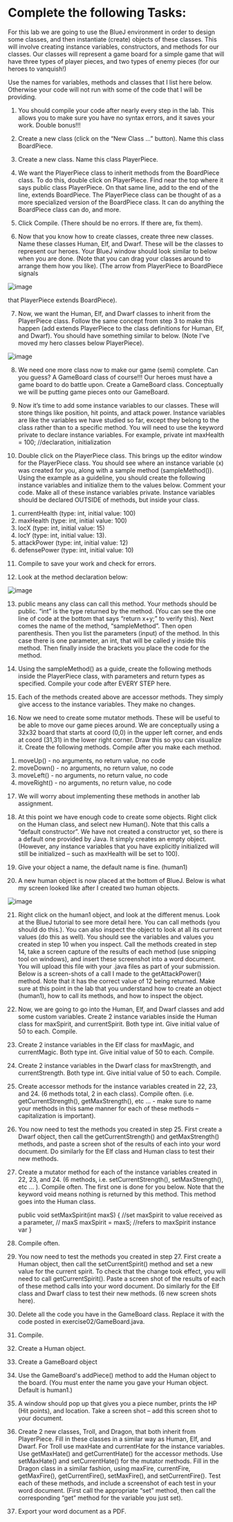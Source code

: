 <h1>Complete the following Tasks:</h1>

For this lab we are going to use the BlueJ environment in order to design some classes, and then instantiate (create) objects of these classes.  This will involve creating instance variables, constructors, and methods for our classes.  Our classes will represent a game board for a simple game that will have three types of player pieces, and two types of enemy pieces (for our heroes to vanquish!)

Use the names for variables, methods and classes that I list here below.  Otherwise your code will not run with some of the code that I will be providing.

1)	You should compile your code after nearly every step in the lab.  This allows you to make sure you have no syntax errors, and it saves your work.  Double bonus!!!

2)	Create a new class (click on the “New Class ...” button).  Name this class BoardPiece.

3)	Create a new class.  Name this class PlayerPiece.

4)	We want the PlayerPiece class to inherit methods from the BoardPiece class.  To do this, double click on PlayerPiece.  Find near the top where it says public class PlayerPiece.  On that same line, add to the end of the line, extends BoardPiece.  The PlayerPiece class can be thought of as a more specialized version of the BoardPiece class.  It can do anything the BoardPiece class can do, and more.

5)	Click Compile.  (There should be no errors.  If there are, fix them).

6)	Now that you know how to create classes, create three new classes.  Name these classes Human, Elf, and Dwarf.  These will be the classes to represent our heroes.  Your BlueJ window should look similar to below when you are done.  (Note that you can drag your classes around to arrange them how you like).  (The arrow from PlayerPiece to BoardPiece signals


![image](https://github.com/user-attachments/assets/24192cf9-178f-44f3-a88f-7aa9ceea2a6f)

that PlayerPiece extends BoardPiece).

7)	Now, we want the Human, Elf, and Dwarf classes to inherit from the PlayerPiece class.  Follow the same concept from step 3 to make this happen (add extends PlayerPiece to the class definitions for Human, Elf, and Dwarf).  You should have something similar to below.  (Note I've moved my hero classes below PlayerPiece).

![image](https://github.com/user-attachments/assets/c04d94ae-68dd-428e-b7f5-8273ee09567f)

8)	We need one more class now to make our game (semi) complete.  Can you guess?  A GameBoard class of course!!! Our heroes must have a game board to do battle upon.  Create a GameBoard class.  Conceptually we will be putting game pieces onto our GameBoard.

9)	Now it’s time to add some instance variables to our classes.  These will store things like position, hit points, and attack power.  Instance variables are like the variables we have studied so far, except they belong to the class rather than to a specific method.  You will need to use the keyword private to declare instance variables.  For example, 				private int maxHealth = 100; //declaration, initialization

10)	Double click on the PlayerPiece class.  This brings up the editor window for the PlayerPiece class.  You should see where an instance variable (x) was created for you, along with a sample method (sampleMethod()).  Using the example as a guideline, you should create the following instance variables and initialize them to the values below.  Comment your code.  Make all of these instance variables private.  Instance variables should be declared OUTSIDE of methods, but inside your class.
  
  1.	currentHealth  (type: int, initial value: 100)
  2.	maxHealth (type: int, initial value: 100)
  3.	locX (type: int, initial value: 15)
  4.	locY (type: int, initial value: 13).
  5.	attackPower (type: int, initial value: 12)
  6.	defensePower (type: int, initial value: 10)

11)	 Compile to save your work and check for errors.

12)	Look at the method declaration below:

![image](https://github.com/user-attachments/assets/31ea29ae-f4e8-4048-8147-7d8614c307e0)

13)	 public means any class can call this method.  Your methods should be public.  “int” is the type returned by the method.  (You can see the one line of code at the bottom that says “return x+y;” to verify this).  Next comes the name of the method, “sampleMethod”.  Then open parenthesis.  Then you list the parameters (input) of the method.  In this case there is one parameter, an int, that will be called y inside this method.  Then finally inside the brackets you place the code for the method.  

14)	Using the sampleMethod() as a guide, create the following methods inside the PlayerPiece class, with parameters and return types as specified.  Compile your code after EVERY STEP here.

15)	Each of the methods created above are accessor methods.  They simply give access to the instance variables.  They make no changes.

16)	Now we need to create some mutator methods.  These will be useful to be able to move our game pieces around.  We are conceptually using a 32x32 board that starts at coord (0,0) in the upper left corner, and ends at coord (31,31) in the lower right corner.  Draw this so you can visualize it.  Create the following methods.  Compile after you make each method.

1.	moveUp() - no arguments, no return value, no code
2.	moveDown() - no arguments, no return value, no code
3.	moveLeft() - no arguments, no return value, no code
4.	moveRight() - no arguments, no return value, no code

17)	We will worry about implementing these methods in another lab assignment.

18)	At this point we have enough code to create some objects.  Right click on the Human class, and select new Human().  Note that this calls a “default constructor”.  We have not created a constructor yet, so there is a default one provided by Java.  It simply creates an empty object. (However, any instance variables that you have explicitly initialized will still be initialized – such as maxHealth will be set to 100).

19)	Give your object a name, the default name is fine.  (human1)

20)	A new human object is now placed at the bottom of BlueJ.  Below is what my screen looked like after I created two human objects.

![image](https://github.com/user-attachments/assets/de0c40fa-ebac-4a82-b5fe-16b047d1c3ed)

21)	Right click on the human1 object, and look at the different menus.  Look at the BlueJ tutorial to see more detail here.  You can call methods (you should do this.).  You can also inspect the object to look at all its current values (do this as well).  You should see the variables and values you created in step 10 when you inspect.   Call the methods created in step 14, take a screen capture of the results of each method (use snipping tool on windows), and insert these screenshot into a word document.  You will upload this file with your .java files as part of your submission.  Below is a screen-shots of a call I made to the getAttackPower() method.  Note that it has the correct value of 12 being returned.  Make sure at this point in the lab that you understand how to create an object (human1), how to call its methods, and how to inspect the object.


22)	Now, we are going to go into the Human, Elf, and Dwarf classes and add some custom variables.  Create 2 instance variables inside the Human class for maxSpirit, and currentSpirit.  Both type int.  Give initial value of 50 to each.  Compile.

23)	Create 2 instance variables in the Elf class for maxMagic, and currentMagic.  Both type int.  Give initial value of 50 to each.  Compile.

24)	Create 2 instance variables in the Dwarf class for maxStrength, and currentStrength.  Both  type int.  Give initial value of 50 to each.  Compile.

25)	Create accessor methods for the instance variables created in 22, 23, and 24.  (6 methods total, 2 in each class).  Compile often.  (i.e. getCurrentStrength(), getMaxStrength(), etc … - make sure to name your methods in this same manner for each of these methods – capitalization is important).

26)	You now need to test the methods you created in step 25.  First create a Dwarf object, then call the getCurrentStrength() and getMaxStrength() methods, and paste a screen shot of the results of each into your word document.  Do similarly for the Elf class and Human class to test their new methods.

27)	Create a mutator method for each of the instance variables created in 22, 23, and 24.  (6 methods, i.e. setCurrentStrength(), setMaxStrength(), etc … ).  Compile often.  The first one is done for you below.  Note that the keyword void means nothing is returned by this method.  This method goes into the Human class.


	public void setMaxSpirit(int maxS)
    	{
        		//set maxSpirit to value received as a parameter,
        		// maxS
        		maxSpirit = maxS; //refers to maxSpirit instance var
    	}

28)	Compile often.

29)	You now need to test the methods you created in step 27.  First create a Human object, then call the setCurrentSpirit() method and set a new value for the current spirit.  To check that the change took effect, you will need to call getCurrentSpirit(). Paste a screen shot of the results of each of these method calls into your word document.  Do similarly for the Elf class and Dwarf class to test their new methods.  (6 new screen shots here).

30)	Delete all the code you have in the GameBoard class.  Replace it with the code posted in exercise02/GameBoard.java.

30)	Compile.
31)	Create a Human object.
32)	Create a GameBoard object
33)	Use the GameBoard's addPiece() method to add the Human object to the board.  (You must enter the name you gave your Human object.  Default is human1.)
34)	 A window should pop up that gives you a piece number, prints the HP (Hit points), and location.  Take a screen shot – add this screen shot to your document.
35)	Create 2 new classes, Troll, and Dragon, that both inherit from PlayerPiece.  Fill in these classes in a similar way as Human, Elf, and Dwarf.  For Troll use maxHate and currentHate for the instance variables.  Use getMaxHate() and getCurrentHate() for the accessor methods.  Use setMaxHate() and setCurrentHate() for the mutator methods.  Fill in the Dragon class in a similar fashion, using maxFire, currentFire, getMaxFire(), getCurrentFire(), setMaxFire(), and setCurrentFire().  Test each of these methods, and include a screenshot of each test in your word document.  (First call the appropriate “set” method, then call the corresponding “get” method for the variable you just set).
36)	Export your word document as a PDF.













